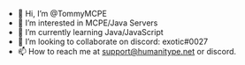 - 👋 Hi, I’m @TommyMCPE
- 👀 I’m interested in MCPE/Java Servers
- 🌱 I’m currently learning Java/JavaScript
- 💞️ I’m looking to collaborate on discord: exotic#0027
- 📫 How to reach me at support@humanitype.net or discord.

<!---
TommyMCPE/TommyMCPE is a ✨ special ✨ repository because its `README.md` (this file) appears on your GitHub profile.
You can click the Preview link to take a look at your changes.
--->
